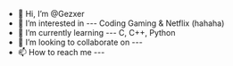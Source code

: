 - 👋 Hi, I’m @Gezxer
- 👀 I’m interested in --- Coding Gaming & Netflix (hahaha)
- 🌱 I’m currently learning --- C, C++, Python
- 💞️ I’m looking to collaborate on ---
- 📫 How to reach me --- 

<!---
Gezxer/Gezxer is a ✨ special ✨ repository because its `README.md` (this file) appears on your GitHub profile.
You can click the Preview link to take a look at your changes.
--->
